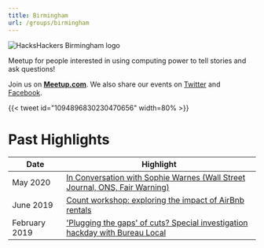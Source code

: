 ```yaml
---
title: Birmingham
url: /groups/birmingham
---
```


![HacksHackers Birmingham logo](https://pbs.twimg.com/media/CQfA-OdWoAAP8XO?format=png&name=4096x4096)

Meetup for people interested in using computing power to tell stories and ask questions!

Join us on **[Meetup.com](https://www.meetup.com/Hacks-Hackers-Birmingham/)**. We also share our events on [Twitter](https://twitter.com/HacksHackersBHX) and [Facebook](https://www.facebook.com/HacksHackers).

{{< tweet id="1094896830230470656" width=80% >}}

# Past Highlights

| **Date**  | **Highlight** |  
|-----------|---------------|  
| May 2020 | [In Conversation with Sophie Warnes (Wall Street Journal, ONS, Fair Warning)](https://www.meetup.com/Hacks-Hackers-Birmingham/events/270726298/) |
| June 2019 | [Count workshop: exploring the impact of AirBnb rentals](https://www.meetup.com/Hacks-Hackers-Birmingham/events/261894628/) |   
| February 2019 | ['Plugging the gaps' of cuts? Special investigation hackday with Bureau Local](https://www.meetup.com/Hacks-Hackers-Birmingham/events/258787577/) |
